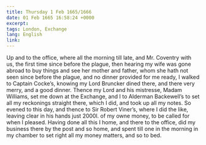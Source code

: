 ```yaml
---
title: Thursday 1 Feb 1665/1666 
date: 01 Feb 1665 16:58:24 +0000 
excerpt: 
tags: London, Exchange
lang: English
link: 
---
```

Up and to the office, where all the morning till late, and Mr. Coventry with us, the first time since before the plague, then hearing my wife was gone abroad to buy things and see her mother and father, whom she hath not seen since before the plague, and no dinner provided for me ready, I walked to Captain Cocke’s, knowing my Lord Bruncker dined there, and there very merry, and a good dinner. Thence my Lord and his mistresse, Madam Williams, set me down at the Exchange, and I to Alderman Backewell’s to set all my reckonings straight there, which I did, and took up all my notes. So evened to this day, and thence to Sir Robert Viner’s, where I did the like, leaving clear in his hands just 2000l. of my owne money, to be called for when I pleased. Having done all this I home, and there to the office, did my business there by the post and so home, and spent till one in the morning in my chamber to set right all my money matters, and so to bed.

